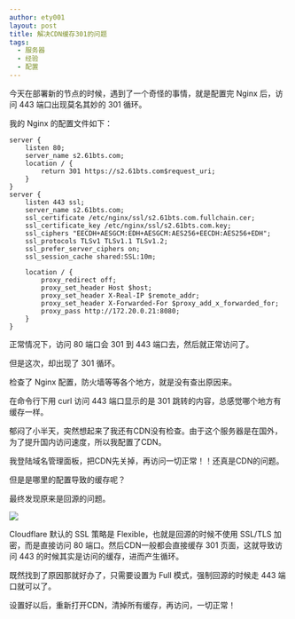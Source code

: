 ```yaml
---
author: ety001
layout: post
title: 解决CDN缓存301的问题
tags:
  - 服务器
  - 经验
  - 配置
---
```

今天在部署新的节点的时候，遇到了一个奇怪的事情，就是配置完 Nginx 后，访问 443 端口出现莫名其妙的 301 循环。

我的 Nginx 的配置文件如下：

```
server {
    listen 80;
    server_name s2.61bts.com;
    location / {
        return 301 https://s2.61bts.com$request_uri;
    }
}
server {
    listen 443 ssl;
    server_name s2.61bts.com;
    ssl_certificate /etc/nginx/ssl/s2.61bts.com.fullchain.cer;
    ssl_certificate_key /etc/nginx/ssl/s2.61bts.com.key;
    ssl_ciphers "EECDH+AESGCM:EDH+AESGCM:AES256+EECDH:AES256+EDH";
    ssl_protocols TLSv1 TLSv1.1 TLSv1.2;
    ssl_prefer_server_ciphers on;
    ssl_session_cache shared:SSL:10m;

    location / {
        proxy_redirect off;
        proxy_set_header Host $host;
        proxy_set_header X-Real-IP $remote_addr;
        proxy_set_header X-Forwarded-For $proxy_add_x_forwarded_for;
        proxy_pass http://172.20.0.21:8080;
    }
}
```

正常情况下，访问 80 端口会 301 到 443 端口去，然后就正常访问了。

但是这次，却出现了 301 循环。

检查了 Nginx 配置，防火墙等等各个地方，就是没有查出原因来。

在命令行下用 curl 访问 443 端口显示的是 301 跳转的内容，总感觉哪个地方有缓存一样。

郁闷了小半天，突然想起来了我还有CDN没有检查。由于这个服务器是在国外，为了提升国内访问速度，所以我配置了CDN。

我登陆域名管理面板，把CDN先关掉，再访问一切正常！！还真是CDN的问题。

但是是哪里的配置导致的缓存呢？

最终发现原来是回源的问题。

![](/upload/202003/2gsjgna1uruvUuS7ndgyCHjMdwbmktNvgzSa547pgFWFJLZKjAD3p9cNJFT1hhCFZFRxW8gNuejRvqKX5fMeP1dfh59wsRPWRKuRvAMjrQHLi6wZSW.png)

Cloudflare 默认的 SSL 策略是 Flexible，也就是回源的时候不使用 SSL/TLS 加密，而是直接访问 80 端口。然后CDN一般都会直接缓存 301 页面，这就导致访问 443 的时候其实是访问的缓存，进而产生循环。

既然找到了原因那就好办了，只需要设置为 Full 模式，强制回源的时候走 443 端口就可以了。

设置好以后，重新打开CDN，清掉所有缓存，再访问，一切正常！
